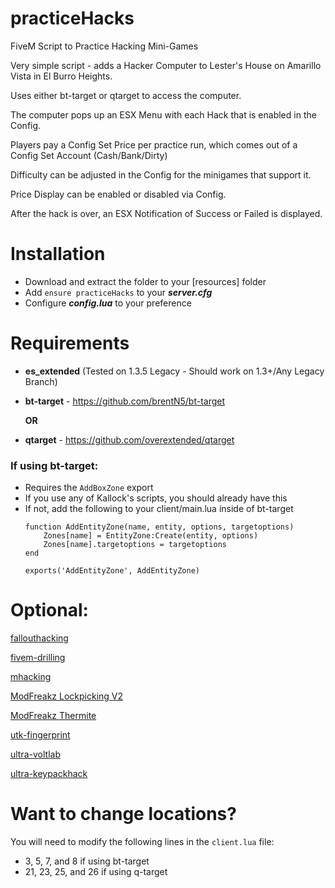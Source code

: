 # practiceHacks
FiveM Script to Practice Hacking Mini-Games

Very simple script - adds a Hacker Computer to Lester's House on Amarillo Vista in El Burro Heights.

Uses either bt-target or qtarget to access the computer.

The computer pops up an ESX Menu with each Hack that is enabled in the Config. 

Players pay a Config Set Price per practice run, which comes out of a Config Set Account (Cash/Bank/Dirty)

Difficulty can be adjusted in the Config for the minigames that support it.

Price Display can be enabled or disabled via Config.

After the hack is over, an ESX Notification of Success or Failed is displayed.

# Installation
- Download and extract the folder to your [resources] folder
- Add `ensure practiceHacks` to your _**server.cfg**_
- Configure _**config.lua**_ to your preference

# Requirements
- **es_extended** (Tested on 1.3.5 Legacy - Should work on 1.3+/Any Legacy Branch)

- **bt-target** - https://github.com/brentN5/bt-target 

    **OR**

- **qtarget** - https://github.com/overextended/qtarget

### If using bt-target:
  - Requires the `AddBoxZone` export 
  - If you use any of Kallock's scripts, you should already have this
  - If not, add the following to your client/main.lua inside of bt-target
    ```
    function AddEntityZone(name, entity, options, targetoptions)
        Zones[name] = EntityZone:Create(entity, options) 
        Zones[name].targetoptions = targetoptions 
    end 
    
    exports('AddEntityZone', AddEntityZone)
    ```
    
# Optional:
[fallouthacking](https://forum.cfx.re/t/free-fallout-hacking-minigame/4805233)

[fivem-drilling](https://github.com/meta-hub/fivem-drilling)

[mhacking](https://github.com/justgreatgaming/FiveM-Scripts-2/tree/master/mhacking)

[ModFreakz Lockpicking V2](https://modit.store/products/mf-lockpicking-v2)

[ModFreakz Thermite](https://modit.store/products/modfreakz-thermite-minigame)

[utk-fingerprint](https://forum.cfx.re/t/finger-print-hacking-mini-game-standalone/1185122)

[ultra-voltlab](https://forum.cfx.re/t/release-voltlab-hacking-minigame-cayo-perico-mission/3933171)

[ultra-keypackhack](https://forum.cfx.re/t/release-casino-keypad-hacking-minigame-memory-minigame/4800359)

# Want to change locations?
You will need to modify the following lines in the `client.lua` file:

- 3, 5, 7, and 8 if using bt-target
- 21, 23, 25, and 26 if using q-target
